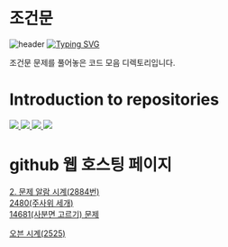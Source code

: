 # 조건문

![header](https://capsule-render.vercel.app/api?type=egg&color=gradient&height=300&section=header&text=welcome%2&fontSize=50&desc=조건문%20문제)
[![Typing SVG](https://readme-typing-svg.demolab.com?font=Fira+Code&pause=1000&color=93BDF7&background=203AFF00&random=false&width=435&lines=My+name+is+kimganghyeon)](https://git.io/typing-svg)

조건문 문제를 풀어놓은 코드 모음 디렉토리입니다.

# Introduction to repositories 
<a href="https://github.com/do04200611/Baekjoon/blob/main/2588(%EA%B3%B1%EC%85%88)/Baekjoon.cpp">
  <img src ="https://github.com/do04200611/Baekjoon/assets/74278578/65d089f4-1901-4885-a860-7f8340b936f6">
</a>
<a href="https://www.acmicpc.net/problem/2480">
 <img src="https://github.com/do04200611/Baekjoon/assets/74278578/2d733ec8-c60a-4d3b-bbc2-ce955570eb4e"> 
</a>
<a href="https://www.acmicpc.net/problem/2884">
   <img src="https://img1.daumcdn.net/thumb/R1280x0/?scode=mtistory2&fname=https%3A%2F%2Fblog.kakaocdn.net%2Fdn%2FcluITN%2FbtsGHGFFxLM%2FytbNEkoVYMy7whuYKrxNJK%2Fimg.png"> 
</a>

<a href="https://www.acmicpc.net/problem/2525">
  <img src="https://github.com/do04200611/Baekjoon/assets/74278578/65128242-aba5-48ee-ba1b-86b1daeda59d"> 
</a>

# github 웹 호스팅 페이지

<a href="https://do04200611.github.io/Baekjoon/%EC%A1%B0%EA%B1%B4%EB%AC%B8/2884(%EC%95%8C%EB%9E%8C%20%EC%8B%9C%EA%B3%84)/index.html">2. 문제 알람 시계(2884번)</a><br>
<a href="https://do04200611.github.io/Baekjoon/%EC%A1%B0%EA%B1%B4%EB%AC%B8/2480(%EC%A3%BC%EC%82%AC%EC%9C%84%20%EC%84%B8%EA%B0%9C)/index.html">2480(주사위 세개)</a><br>
<a href="https://do04200611.github.io/Baekjoon/%EC%A1%B0%EA%B1%B4%EB%AC%B8/14681(%EC%82%AC%EB%B6%84%EB%A9%B4%20%EA%B3%A0%EB%A5%B4%EA%B8%B0)/">14681(사분면 고르기) 문제</a><br>

<a href="https://do04200611.github.io/Baekjoon/%EC%A1%B0%EA%B1%B4%EB%AC%B8/%EC%98%A4%EB%B8%90%20%EC%8B%9C%EA%B3%84(2525)/index.html">오븐 시계(2525)</a><br>
